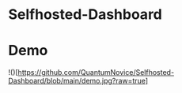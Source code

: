 # Selfhosted-Dashboard


# Demo

!()[https://github.com/QuantumNovice/Selfhosted-Dashboard/blob/main/demo.jpg?raw=true]
